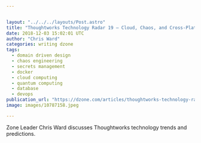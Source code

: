 ```yaml
---


layout: "../../../layouts/Post.astro"
title: "Thoughtworks Technology Radar 19 — Cloud, Chaos, and Cross-Platform"
date: 2018-12-03 15:02:01 UTC
author: "Chris Ward"
categories: writing dzone
tags:
  - domain driven design
  - chaos engineering
  - secrets management
  - docker
  - cloud computing
  - quantum computing
  - database
  - devops
publication_url: "https://dzone.com/articles/thoughtworks-technology-radar-19-cloud-chaos-and-c"
image: images/10787158.jpeg

---
```

Zone Leader Chris Ward discusses Thoughtworks technology trends and predictions.

